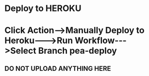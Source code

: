 # Deploy to HEROKU
# Click Action-->Manually Deploy to Heroku--->Run Workflow--->Select Branch pea-deploy


## DO NOT UPLOAD ANYTHING HERE
